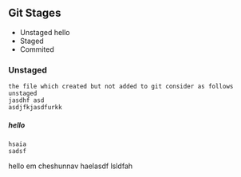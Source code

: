 ## Git Stages
- Unstaged
    hello
- Staged
- Commited
### Unstaged
    the file which created but not added to git consider as follows unstaged
    jasdhf asd
    asdjfkjasdfurkk
##### hello
    hsaia
    sadsf

hello em cheshunnav
    haelasdf lsldfah
